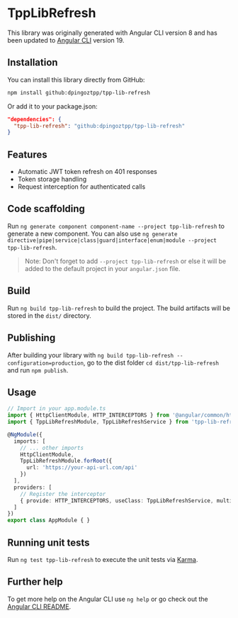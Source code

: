 # TppLibRefresh

This library was originally generated with Angular CLI version 8 and has been updated to [Angular CLI](https://github.com/angular/angular-cli) version 19.

## Installation

You can install this library directly from GitHub:

```bash
npm install github:dpingoztpp/tpp-lib-refresh
```

Or add it to your package.json:

```json
"dependencies": {
  "tpp-lib-refresh": "github:dpingoztpp/tpp-lib-refresh"
}
```

## Features

- Automatic JWT token refresh on 401 responses
- Token storage handling
- Request interception for authenticated calls

## Code scaffolding

Run `ng generate component component-name --project tpp-lib-refresh` to generate a new component. You can also use `ng generate directive|pipe|service|class|guard|interface|enum|module --project tpp-lib-refresh`.
> Note: Don't forget to add `--project tpp-lib-refresh` or else it will be added to the default project in your `angular.json` file. 

## Build

Run `ng build tpp-lib-refresh` to build the project. The build artifacts will be stored in the `dist/` directory.

## Publishing

After building your library with `ng build tpp-lib-refresh --configuration=production`, go to the dist folder `cd dist/tpp-lib-refresh` and run `npm publish`.

## Usage

```typescript
// Import in your app.module.ts
import { HttpClientModule, HTTP_INTERCEPTORS } from '@angular/common/http';
import { TppLibRefreshModule, TppLibRefreshService } from 'tpp-lib-refresh';

@NgModule({
  imports: [
    // ... other imports
    HttpClientModule,
    TppLibRefreshModule.forRoot({
      url: 'https://your-api-url.com/api'
    })
  ],
  providers: [
    // Register the interceptor
    { provide: HTTP_INTERCEPTORS, useClass: TppLibRefreshService, multi: true }
  ]
})
export class AppModule { }
```

## Running unit tests

Run `ng test tpp-lib-refresh` to execute the unit tests via [Karma](https://karma-runner.github.io).

## Further help

To get more help on the Angular CLI use `ng help` or go check out the [Angular CLI README](https://github.com/angular/angular-cli/blob/master/README.md).
